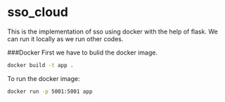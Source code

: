 # sso_cloud
This is the implementation of sso using docker with the help of flask.
We can run it locally as we run other codes.

###Docker
First we have to bulid the docker image.
```bash
docker build -t app . 
```

To run the docker image:

```bash
docker run -p 5001:5001 app
```
